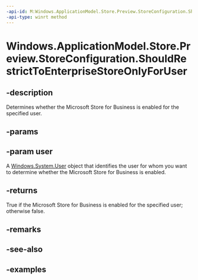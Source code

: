 ```yaml
---
-api-id: M:Windows.ApplicationModel.Store.Preview.StoreConfiguration.ShouldRestrictToEnterpriseStoreOnlyForUser(Windows.System.User)
-api-type: winrt method
---
```


<!-- Method syntax.
public bool StoreConfiguration.ShouldRestrictToEnterpriseStoreOnlyForUser(User user)
-->

# Windows.ApplicationModel.Store.Preview.StoreConfiguration.ShouldRestrictToEnterpriseStoreOnlyForUser

## -description
Determines whether the Microsoft Store for Business is enabled for the specified user.

## -params

## -param user
A [Windows.System.User](../windows.system/user.md) object that identifies the user for whom you want to determine whether the Microsoft Store for Business is enabled.

## -returns
True if the Microsoft Store for Business is enabled for the specified user; otherwise false.

## -remarks

## -see-also

## -examples
